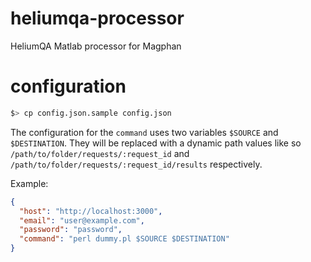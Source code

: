 # heliumqa-processor
HeliumQA Matlab processor for Magphan

# configuration
```bash
$> cp config.json.sample config.json
```

The configuration for the `command` uses two variables `$SOURCE` and `$DESTINATION`.
They will be replaced with a dynamic path values like so `/path/to/folder/requests/:request_id`
and `/path/to/folder/requests/:request_id/results` respectively.

Example:

```json
{
  "host": "http://localhost:3000",
  "email": "user@example.com",
  "password": "password",
  "command": "perl dummy.pl $SOURCE $DESTINATION"
}
```
